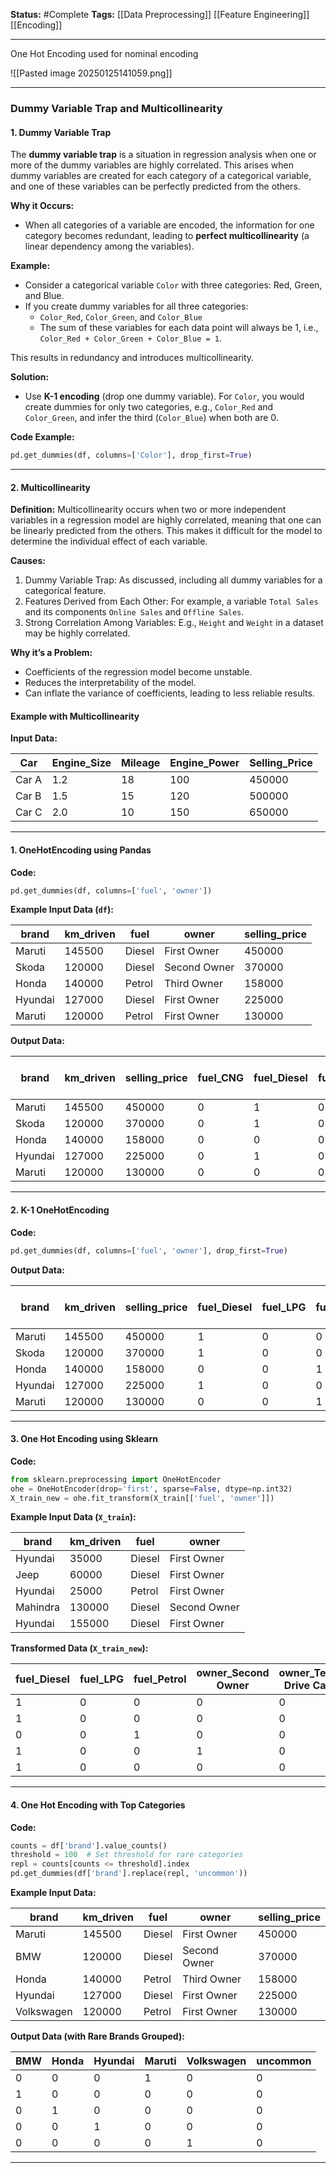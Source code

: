 **Status:**  #Complete 
**Tags:**  [[Data Preprocessing]]  [[Feature Engineering]] [[Encoding]]

---

One Hot Encoding used for nominal encoding

![[Pasted image 20250125141059.png]]

---
### Dummy Variable Trap and Multicollinearity

#### **1. Dummy Variable Trap**

The **dummy variable trap** is a situation in regression analysis when one or more of the dummy variables are highly correlated. This arises when dummy variables are created for each category of a categorical variable, and one of these variables can be perfectly predicted from the others.

**Why it Occurs:**

- When all categories of a variable are encoded, the information for one category becomes redundant, leading to **perfect multicollinearity** (a linear dependency among the variables).

**Example:**

- Consider a categorical variable `Color` with three categories: Red, Green, and Blue.
- If you create dummy variables for all three categories:
    - `Color_Red`, `Color_Green`, and `Color_Blue`
    - The sum of these variables for each data point will always be 1, i.e., `Color_Red + Color_Green + Color_Blue = 1`.

This results in redundancy and introduces multicollinearity.

**Solution:**

- Use **K-1 encoding** (drop one dummy variable). For `Color`, you would create dummies for only two categories, e.g., `Color_Red` and `Color_Green`, and infer the third (`Color_Blue`) when both are 0.

**Code Example:**

```python
pd.get_dummies(df, columns=['Color'], drop_first=True)
```

---

#### **2. Multicollinearity**

**Definition:** Multicollinearity occurs when two or more independent variables in a regression model are highly correlated, meaning that one can be linearly predicted from the others. This makes it difficult for the model to determine the individual effect of each variable.

**Causes:**

1. Dummy Variable Trap: As discussed, including all dummy variables for a categorical feature.
2. Features Derived from Each Other: For example, a variable `Total Sales` and its components `Online Sales` and `Offline Sales`.
3. Strong Correlation Among Variables: E.g., `Height` and `Weight` in a dataset may be highly correlated.

**Why it’s a Problem:**

- Coefficients of the regression model become unstable.
- Reduces the interpretability of the model.
- Can inflate the variance of coefficients, leading to less reliable results.


#### **Example with Multicollinearity**

**Input Data:**

|Car|Engine_Size|Mileage|Engine_Power|Selling_Price|
|---|---|---|---|---|
|Car A|1.2|18|100|450000|
|Car B|1.5|15|120|500000|
|Car C|2.0|10|150|650000|

---

#### 1. OneHotEncoding using Pandas

**Code:**

```python
pd.get_dummies(df, columns=['fuel', 'owner'])
```

**Example Input Data (`df`):**

|brand|km_driven|fuel|owner|selling_price|
|---|---|---|---|---|
|Maruti|145500|Diesel|First Owner|450000|
|Skoda|120000|Diesel|Second Owner|370000|
|Honda|140000|Petrol|Third Owner|158000|
|Hyundai|127000|Diesel|First Owner|225000|
|Maruti|120000|Petrol|First Owner|130000|

**Output Data:**

|brand|km_driven|selling_price|fuel_CNG|fuel_Diesel|fuel_LPG|fuel_Petrol|owner_First Owner|owner_Fourth & Above Owner|owner_Second Owner|owner_Test Drive Car|owner_Third Owner|
|---|---|---|---|---|---|---|---|---|---|---|---|
|Maruti|145500|450000|0|1|0|0|1|0|0|0|0|
|Skoda|120000|370000|0|1|0|0|0|0|1|0|0|
|Honda|140000|158000|0|0|0|1|0|0|0|0|1|
|Hyundai|127000|225000|0|1|0|0|1|0|0|0|0|
|Maruti|120000|130000|0|0|0|1|1|0|0|0|0|

---

#### 2. K-1 OneHotEncoding

**Code:**

```python
pd.get_dummies(df, columns=['fuel', 'owner'], drop_first=True)
```

**Output Data:**

|brand|km_driven|selling_price|fuel_Diesel|fuel_LPG|fuel_Petrol|owner_Fourth & Above Owner|owner_Second Owner|owner_Test Drive Car|owner_Third Owner|
|---|---|---|---|---|---|---|---|---|---|
|Maruti|145500|450000|1|0|0|0|0|0|0|
|Skoda|120000|370000|1|0|0|0|1|0|0|
|Honda|140000|158000|0|0|1|0|0|0|1|
|Hyundai|127000|225000|1|0|0|0|0|0|0|
|Maruti|120000|130000|0|0|1|0|0|0|0|

---

#### 3. One Hot Encoding using Sklearn

**Code:**

```python
from sklearn.preprocessing import OneHotEncoder
ohe = OneHotEncoder(drop='first', sparse=False, dtype=np.int32)
X_train_new = ohe.fit_transform(X_train[['fuel', 'owner']])
```

**Example Input Data (`X_train`):**

|brand|km_driven|fuel|owner|
|---|---|---|---|
|Hyundai|35000|Diesel|First Owner|
|Jeep|60000|Diesel|First Owner|
|Hyundai|25000|Petrol|First Owner|
|Mahindra|130000|Diesel|Second Owner|
|Hyundai|155000|Diesel|First Owner|

**Transformed Data (`X_train_new`):**

|fuel_Diesel|fuel_LPG|fuel_Petrol|owner_Second Owner|owner_Test Drive Car|owner_Third Owner|
|---|---|---|---|---|---|
|1|0|0|0|0|0|
|1|0|0|0|0|0|
|0|0|1|0|0|0|
|1|0|0|1|0|0|
|1|0|0|0|0|0|

---

#### 4. One Hot Encoding with Top Categories

**Code:**

```python
counts = df['brand'].value_counts()
threshold = 100  # Set threshold for rare categories
repl = counts[counts <= threshold].index
pd.get_dummies(df['brand'].replace(repl, 'uncommon'))
```

**Example Input Data:**

|brand|km_driven|fuel|owner|selling_price|
|---|---|---|---|---|
|Maruti|145500|Diesel|First Owner|450000|
|BMW|120000|Diesel|Second Owner|370000|
|Honda|140000|Petrol|Third Owner|158000|
|Hyundai|127000|Diesel|First Owner|225000|
|Volkswagen|120000|Petrol|First Owner|130000|

**Output Data (with Rare Brands Grouped):**

|BMW|Honda|Hyundai|Maruti|Volkswagen|uncommon|
|---|---|---|---|---|---|
|0|0|0|1|0|0|
|1|0|0|0|0|0|
|0|1|0|0|0|0|
|0|0|1|0|0|0|
|0|0|0|0|1|0|

---
